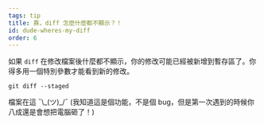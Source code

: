 ```yaml
---
tags: tip
title: 靠，diff 怎麼什麼都不顯示？！
id: dude-wheres-my-diff
order: 6
---
```

如果 `diff` 在修改檔案後什麼都不顯示，你的修改可能已經被新增到暫存區了。你得多用一個特別參數才能看到新的修改。

```git
git diff --staged
```

檔案在這 &macr;\\\_(ツ)\_/&macr; (我知道這是個功能，不是個 bug，但是第一次遇到的時候你八成還是會想把電腦砸了！)